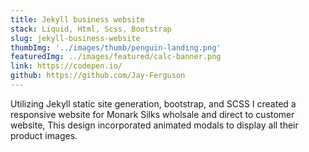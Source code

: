 ```yaml
---
title: Jekyll business website
stack: Liquid, Html, Scss, Bootstrap
slug: jekyll-business-website
thumbImg: '../images/thumb/penguin-landing.png'
featuredImg: ../images/featured/calc-banner.png
link: https://codepen.io/
github: https://github.com/Jay-Ferguson
---
```


Utilizing Jekyll static site generation, bootstrap, and SCSS I created a responsive website for Monark Silks wholsale and direct to customer website, 
This design incorporated animated modals to display all their product images.
